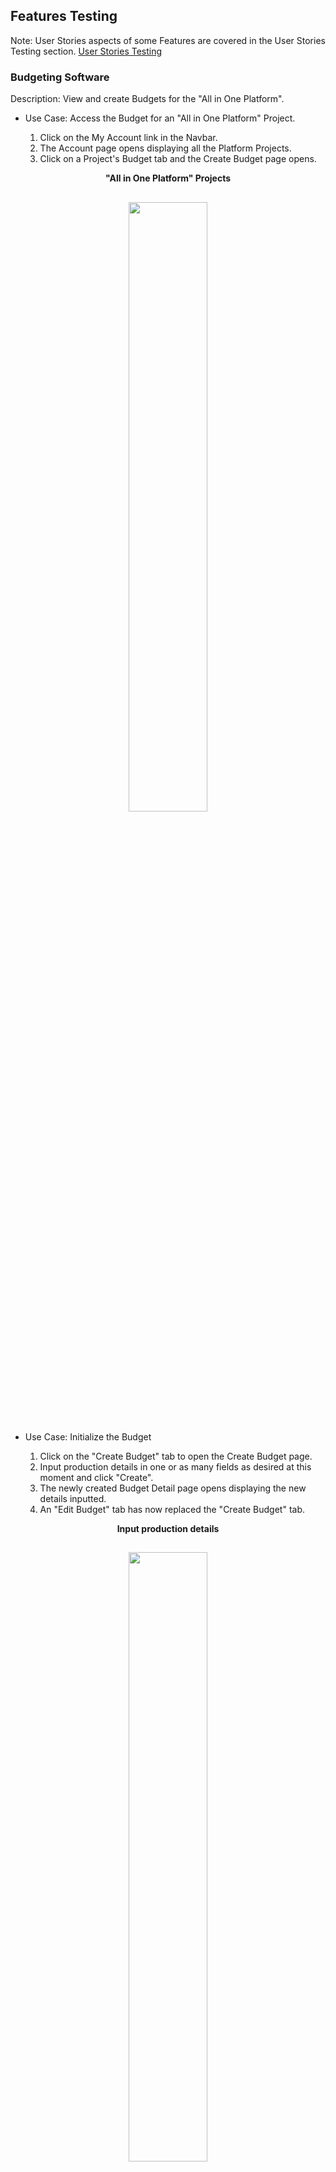 ## Features Testing
Note: User Stories aspects of some Features are covered in the User Stories Testing section. [User Stories Testing](#User-stories-testing)

### Budgeting Software
Description: View and create Budgets for the "All in One Platform".<br>

- Use Case: Access the Budget for an "All in One Platform" Project.<br>

  1. Click on the My Account link in the Navbar.<br>
  2. The Account page opens displaying all the Platform Projects.<br>
  3. Click on a Project's Budget tab and the Create Budget page opens.<br>

<p align="center"> <strong>"All in One Platform" Projects</strong></p>
<h2 align="center">
<img src="documentation/readme-images/bud1find.png" width="50%">
</h2>

- Use Case: Initialize the Budget<br>

  1. Click on the "Create Budget" tab to open the Create Budget page.<br>
  2. Input production details in one or as many fields as desired at this moment and click "Create".<br>
  3. The newly created Budget Detail page opens displaying the new details inputted. 
  3. An "Edit Budget" tab has now replaced the "Create Budget" tab.

<p align="center"> <strong>Input production details</strong></p>
<h2 align="center">
<img src="documentation/readme-images/bud3create1.png" width="50%">
</h2>

<p align="center"> <strong>Newly Created Budget Detail page</strong></p>
<h2 align="center">
<img src="documentation/readme-images/bud4create2.png" width="50%">
</h2>

- Use Case: Input Budget values by Section<br>

  1. Click the "Edit Button" to open the Edit Budget page.<br>
  2. Below the Production Details section the Above the line, Below the Line Labour, Below the Line Costs, Post Production and Other titles display with their current totals each containing the titles of their respective sections also with their current totals displaying.<br>
  3. More Totals including the "Grand Total" display below.<br>
  4. Click on a section title, "Visual Effects" and its form opens below.<br>

<p align="center"> <strong>Budget Sections and Totals</strong></p>
<h2 align="center">
<img src="documentation/readme-images/bud5edit1.png" width="50%">
</h2>

<p align="center"> <strong>Visual Effects Form opens after clicking its Section Title</strong></p>
<h2 align="center">
<img src="documentation/readme-images/bud6edit2.png" width="50%">
</h2>

- Use Case: Add/Edit values to an "Above the Line" section<br>

  1. Add/Edit input values to the Edit page "Pre-Production & Development" section.<br>
  2. The Edit page Totals change with each input.<br>

<p align="center"> <strong>The "Pre-Production & Development" Section with Inputs and Total</strong></p>
<h2 align="center">
<img src="documentation/readme-images/bud7above1.png" width="50%">
</h2>

<p align="center"> <strong>The Edit page Sections Titles and the Totals Showing the Changes</strong></p>
<h2 align="center">
<img src="documentation/readme-images/bud8above2.png" width="50%">
</h2>

- Use Case: Add/Edit values to a "Below the Line Labour" section<br>

  1. Add/Edit input values to the Edit page "Electrical Labour" section.<br>
  2. Each crew member's Prep, Shoot and Wrap total is calculated from the number of crew in the role and the number of Weeks and the Rate.
  2. The Edit page Totals change with each input.<br> 

<p align="center"> <strong>The "Electrical Labour" Section with Inputs and Total - top half</strong></p>
<h2 align="center">
<img src="documentation/readme-images/bud9belowlab1.png" width="50%">
</h2>

<p align="center"> <strong>The "Electrical Labour" Section with Inputs and Total - bottom half</strong></p>
<h2 align="center">
<img src="documentation/readme-images/bud10belowlab2.png" width="50%">
</h2>

<p align="center"> <strong>The Edit page Sections Titles and the Totals Showing the Changes</strong></p>
<h2 align="center">
<img src="documentation/readme-images/bud11belowlab3.png" width="50%">
</h2>

- Use Case: Add/Edit values to an ""Below the Line Costs" section<br>

  1. Add/Edit input values to the Edit page "Pre-Production & Development" section.<br>
  2. The Edit page Totals change with each input.<br>

<p align="center"> <strong>The "Construction Material" Section with Inputs and Total</strong></p>
<h2 align="center">
<img src="documentation/readme-images/bud12belowcos1.png" width="50%">
</h2>

<p align="center"> <strong>The Edit page Sections Titles and the Totals Showing the Changes</strong></p>
<h2 align="center">
<img src="documentation/readme-images/bud13belowcos2.png" width="50%">
</h2>

- Use Case: Add/Edit values to a "Post Production" section<br>

  1. Add/Edit input values to the Edit page "Editing" section.<br>
  2. The Edit page Totals change with each input.<br>

<p align="center"> <strong>The "Editing" Section with Inputs and Total</strong></p>
<h2 align="center">
<img src="documentation/readme-images/bud14post1.png" width="50%">
</h2>

<p align="center"> <strong>The Edit page Sections Titles and the Totals Showing the Changes</strong></p>
<h2 align="center">
<img src="documentation/readme-images/bud15post2.png" width="50%">
</h2>

- Use Case: Add/Edit values to an "Other" section<br>

  1. Add/Edit input values to the Edit page "Publicity" section.<br>
  2. The Edit page Totals change with each input.<br>

<p align="center"> <strong>The "Publicity" Section with Inputs and Total</strong></p>
<h2 align="center">
<img src="documentation/readme-images/bud16oth1.png" width="50%">
</h2>

<p align="center"> <strong>The Edit page Sections Titles and the Totals Showing the Changes</strong></p>
<h2 align="center">
<img src="documentation/readme-images/bud17oth2.png" width="50%">
</h2>

- Use Case: Add/Edit values to the "Contingincy" and "Bond" inputs<br>

  1. Add/Edit input values to the Edit page "Contingincy" and "Bond" inputs.<br>
  2. The Edit page "Grand Total" changes with each input.<br>

<p align="center"> <strong>The Contingincy and Bond inputs and Grand Total showing the changes</strong></p>
<h2 align="center">
<img src="documentation/readme-images/bud18oth3.png" width="50%">
</h2>

- Use Case: Create the Budget Detail page with all the values inputted and calculated on the edit page<br>

  1. Submit the Edit page with all the newly added changes.<br>
  2. The Budget Detail page displays all above imputs showing correctly.<br>

<p align="center"> <strong>The "Details" and "Totals" match the Edit page ones which were submitted</strong></p>
<h2 align="center">
<img src="documentation/readme-images/bud19detntot.png" width="50%">
</h2>

<p align="center"> <strong>The "Pre-Production & Development" values match the Edit pages ones which were submitted</strong></p>
<h2 align="center">
<img src="documentation/readme-images/bud20prepro.png" width="50%">
</h2>

<p align="center"> <strong>The "Electrical Labour" values match the Edit page ones which were submitted</strong></p>
<h2 align="center">
<img src="documentation/readme-images/bud21eleclab.png" width="50%">
</h2>

<p align="center"> <strong>The "Construction Material" values match the Edit page ones which were submitted</strong></p>
<h2 align="center">
<img src="documentation/readme-images/bud22conmat.png" width="50%">
</h2>

<p align="center"> <strong>The "Editing" values match the Edit page ones which were submitted</strong></p>
<h2 align="center">
<img src="documentation/readme-images/bud23edit.png" width="50%">
</h2>

<p align="center"> <strong>The "Publicity" values match the Edit page ones which were submitted</strong></p>
<h2 align="center">
<img src="documentation/readme-images/bud24pub.png" width="50%">
</h2>

<p align="center"> <strong>The "Contingincy" and "Bond" inputs and the Totals match the Edit page ones which were submitted</strong></p>
<h2 align="center">
<img src="documentation/readme-images/bud25con.png" width="50%">
</h2>

- Use Case: Create the Budget Cover Page displaying the values inputted on the Edit page<br>

  1. Submit the Edit page with all the newly added changes including the production title "Test budget".<br>
  2. Click the "Budget Cover Page" tab.
  2. The "Budget Cover Page" opens displaying all above imputs correctly including the production title "Test budget".<br>

<p align="center"> <strong>Budget Cover Page</strong></p>
<h2 align="center">
<img src="documentation/readme-images/budcover.png" width="50%">
</h2>

- Use Case: Create the Budget Top page with all the values calculated on the Edit page<br>

  1. Submit the Edit page with all the newly added changes.<br>
  2. Click the "Budget Top Sheet" tab.
  2. The "Budget Top Sheet" displays all above values showing correctly.<br>

<p align="center"> <strong>Budget Top Sheet</strong></p>
<h2 align="center">
<img src="documentation/readme-images/budtop1.png" width="50%">
</h2>
<h2 align="center">
<img src="documentation/readme-images/budtop2.png" width="50%">
</h2>
<h2 align="center">
<img src="documentation/readme-images/budtop3.png" width="50%">
</h2>

- Use Case: Use the "Globals" feature to give the Crew's production work's "Weeks Length" a universal value for their "Prep", "Shoot" and "Wrap" inputs<br>

  1. On the Edit page click on the "Globals" tab.<br>
  2. The "Globals" form opens.<br>
  3. Input the values "2.2" in the "Prep" input, "7.6" in the "Shoot" input and "3.4" in the "Wrap" input. One, two or all three may be set. <br>
  4. Click set.<br>
  5. The Globals are added to the correct Edit page inputs.<br>

<p align="center"> <strong>Input and Set the "Prep", "Shoot" and "Wrap" Globals </strong></p>
<h2 align="center">
<img src="documentation/readme-images/bud25globset.png" width="50%">
</h2>

<p align="center"> <strong>The Globals added to the empty inputs in the Camera Labour section</strong></p>
<h2 align="center">
<img src="documentation/readme-images/bud27glob3.png" width="50%">
</h2>

<p align="center"> <strong>The Glodals updated the pre-existing values in the Electrical Labour section and the totals re-calculated instantly</strong></p>
<h2 align="center">
<img src="documentation/readme-images/bud28globel2.png" width="50%">
</h2>

<p align="center"> <strong>The Edit page updated totals after setting the Globals</strong></p>
<h2 align="center">
<img src="documentation/readme-images/bud29globetot.png" width="50%">
</h2>

<p align="center"> <strong>The Budget Detail page's updated totals after setting the Globals and submiting the Edit page</strong></p>
<h2 align="center">
<img src="documentation/readme-images/bud30totp.png" width="50%">
</h2>

- Use Case: Download or Print the finished Budget<br>

  1. Click on the "Download" icon on the Budget page and the Budget is downloaded.<br>
  1. Click on the "Print" icon on the Budget page and the Budget is printed out.<br>

<p align="center"> <strong>xxx</strong></p>
<h2 align="center">
<img src="documentation/readme-images/bud7above1.png" width="90%">
</h2>

### Login/Register/Logout Pages
Description: Django Rest Frameworks is used for the backend and has built in register and login functionality which is used when a User registers, logs in or logs out.<br>

- Use Case: Register an account<br>

  1. Click on any of the Sign Up/Register links on the Home page or the one in the Navbar.<br>
  2. The Register page opens.<br>
  3. Enter a Username, Email, Password but enter a different Password for the confirm password field and submit.<br>
  4. An error message displays saying the passwords don't match.<br>
  3. Enter an Email, Password but enter a Username that is already taken and submit.<br>
  4. An error message displays saying the Usename already exists.<br>
  3. Enter a Username, Email, Password but enter an Email that is already taken and submit.<br>
  4. An error message displays saying the Email already exists.<br>
  5. Enter a Username, Email, Password and correct Confirm Password and submit.<br>
  4. The Sign In page opens and on entering the Username and Password the Home page opens, (see image for Sign In page below) <br>

<p align="center"> <strong>Sign Up Page</strong></p>
<h2 align="center">
<img src="documentation/readme-images/signup.png" width="50%">
</h2>

<p align="center"> <strong>Password Error message</strong></p>
<h2 align="center">
<img src="documentation/readme-images/signuperr.png" width="50%">
</h2>

<p align="center"> <strong>Username Error message</strong></p>
<h2 align="center">
<img src="documentation/readme-images/signupusererr.png" width="50%">
</h2>
<p align="center"> <strong>Email Error message</strong></p>
<h2 align="center">
<img src="documentation/readme-images/signupemailerr.png" width="50%">
</h2>

<p align="center"> <strong>Log In Page</strong></p>
<h2 align="center">
<img src="documentation/readme-images/signup3.png" width="50%">
</h2>

- Use Case: Log In<br>

  1. Click on the Sign In link on the Home page or the one in the Navbar.<br>
  2. The Sign In page opens.<br>
  3. Enter a Username and Password and submit.<br>
  4. The Home page opens.<br>

<p align="center"> <strong>Sign In Page</strong></p>
<h2 align="center">
<img src="documentation/readme-images/Signin1.png" width="50%">
</h2>

- Use Case: Log Out<br>

  1. Click on the Sign Out tab in the Navbar.<br>
  2. The User is signed ot and the Sign In page opens.<br>

### Edit Profile/Change Username/Change Password/Forgot Password

- Use Case: Edit User profile. <br>

  1. Click on the My Account link and the Account page opens.<br>
  2. Click the 3 Dots and a menu appears. Select Edit profile.<br>
  3. Enter the new info and an image and submit.<br>
  4. The new info and image display.<br>

<p align="center"> <strong>New Info</strong></p>
<h2 align="center">
<img src="documentation/readme-images/profileed1.png" width="50%">
</h2>

<p align="center"> <strong>New Info Displays</strong></p>
<h2 align="center">
<img src="documentation/readme-images/profileed2.png" width="50%">
</h2>

- Use Case: Change Username. <br>

  1. Click on the My Account link and the Account page opens.<br>
  2. Click the 3 Dots and a menu appears. Select Change Username.<br>
  3. Enter the new Username and submit.<br>
  4. The new Username display correctly and on logging out and signing in with that Username the User is taken to the Home page. The old username no longer is valid.<br>
  5. This has no effect on the Username for Projects.

<p align="center"> <strong>New Username</strong></p>
<h2 align="center">
<img src="documentation/readme-images/profileeditusername.png" width="50%">
</h2>

<p align="center"> <strong>New Username Displays</strong></p>
<h2 align="center">
<img src="documentation/readme-images/profileeditusername2.png" width="50%">
</h2>

<p align="center"> <strong>On Logging In</strong></p>
<h2 align="center">
<img src="documentation/readme-images/changeuser3.png" width="50%">
</h2>

- Use Case: Change Password. <br>

  1. Click on the My Account link and the Account page opens.<br>
  2. Click the 3 Dots and a menu appears. Select Change Password.<br>
  3. The Change Password form opens. Enter the new Password and submit.<br>
  4. On logging out and signing in with that Password the user is taken to the Home page. The old Password no longer is valid.<br>
  5. This has no effect on the Passwords for Projects which still use their own one.

<p align="center"> <strong>New Password</strong></p>
<h2 align="center">
<img src="documentation/readme-images/changepass1.png" width="50%">
</h2>

<p align="center"> <strong>Password is Updated</strong></p>
<h2 align="center">
<img src="documentation/readme-images/changepass2.png" width="50%">
</h2>

<p align="center"> <strong>Old Password no Longer Valid</strong></p>
<h2 align="center">
<img src="documentation/readme-images/changepass3.png" width="50%">
</h2>

<p align="center"> <strong>New Password has no Effect on the Project's Passwords</strong></p>
<h2 align="center">
<img src="documentation/readme-images/changepass4.png" width="50%">
</h2>

- Use Case: Forgot Password. <br>

  1. Click the "Forgot Password" link on the Sign In and the Forgot Password page opens.<br>
  2. Enter the correct email for the account and submit.<br>
  3. A message appears on top saying that a Reset password Link has been sent to the email address.<br>
  4. On clicking on the link the Reset password page opens.<br>
  5. Enter the new password but enter a different one for the confirm password field and submit.<br>
  6. An error message displays saying the passwords don't match.<br>
  7. Enter the new password and the same one for the confirm password field and submit.<br>
  8. A message displays saying that the password is successfully reset.<br>
  9. On using it to log in the user is logged in successfully and taken to the Home page.<br>
  10. This has no effect on the Passwords for Projects which still use their own one.

<p align="center"> <strong>Forgot Password</strong></p>
<h2 align="center">
<img src="documentation/readme-images/forgotpass1.png" width="50%">
</h2>

<p align="center"> <strong>Reset Message</strong></p>
<h2 align="center">
<img src="documentation/readme-images/forgotpass2.png" width="50%">
</h2>

<p align="center"> <strong>The Email</strong></p>
<h2 align="center">
<img src="documentation/readme-images/forgotpass3.png" width="50%">
</h2>

<p align="center"> <strong>Error message for Mismatched Passwords</strong></p>
<h2 align="center">
<img src="documentation/readme-images/forgotpass4.png" width="50%">
</h2>

<p align="center"> <strong>Password Succcessfully Reset</strong></p>
<h2 align="center">
<img src="documentation/readme-images/forgotpass5.png" width="50%">
</h2>

<p align="center"> <strong>Logged In Successfully Using the New Password</strong></p>
<h2 align="center">
<img src="documentation/readme-images/forgotpass6.png" width="50%">
</h2>

### Security
Description: Django Rest Frameworks is used for the backend and has its own security checks dealing with Permissions and Authorisations. The site also uses a number of security measures to prevent unauthorised users from accessing pages they do not have permission to, mainly other user's account pages. <br>

- Use Case: Access an Account without valid Authorisation and not being registered for a different Account.<br>

  1. Enter an Account URL in the browser without valid Authorisation and click enter, e.g. "...../acccounts/43".<br>
  2. The screen goes blank apart from a Spiiner.<br>

<p align="center"> <strong>No Access</strong></p>
<h2 align="center">
<img src="documentation/readme-images/secacc1.png" width="50%">
</h2>

- Use Case: Access an Account without valid Authorisation despite being registered for a different Account.<br>

  1. Enter an Account URL without valid Authorisation in the browser and click enter.<br>
  2. The screen goes blank apart from a Spinner. <br>

[Back to README](/README.md)

### The Home Page
Description: This page primarily aims to give the User information about the app and its products and is divided in three sections. First the landing page image which has links to the different information pages and a register link. Secondly a bullet point section giving an overview of the app. The last section has a brief summary of the Creative, Production and Budgeting features and when clicked on takes the user to that feature's information page.<br>

- Use Case: Find information about the app. <br>

  1. Enter the site and land on the Home page.<br>
  2. View information about the app and its products.<br>

<p align="center"> <strong>xxx</strong></p>
<h2 align="center">
<img src="documentation/readme-images/home6.png" width="50%">
</h2>

### The Creative, Production and Budgeting Features Explanatory Pages
Description: When a feature link is clicked on in the Navbar, the Home page image or the Home page section the page for that feature opens. It gives a brief concise overview of that feature along with image from the actual software.<br>

- Use Case: Find information about the Schedule feature. <br>

  1. Click a Schedule link on the Home page.<br>
  2. The Schedule information page opens.<br>

<p align="center"> <strong>Schedule Information Page</strong></p>
<h2 align="center">
<img src="documentation/readme-images/homesched.png" width="50%">
</h2>

[Back to README](/README.md)

### The Subscription Page

#### Platform Plans

- Use Case: View and Purchase Platform Subscriptions. <br>

  1. Click on the Subscription Plans link and the Subscriptions page opens displaying all the plans.<br>
  2. Click on a Platform Plan and the Stripe page opens.<br>
  3. Enter you Details but don't tick the Terms and Conditions box and submit.<br>
  4. A Message appears telling you to tick the bow.<br>
  5. Tick the box and submit.<br>
  6. You are taken back to the Subscriptions page and now your plan is active and all lower plans are Unavailable and all higher plans have an Upgrade option.<br>
  7. An email is sent to you advising you of your plan.<br>

<p align="center"> <strong>Subscriptions page</strong></p>
<h2 align="center">
<img src="documentation/readme-images/subscrip1.png" width="50%">
</h2>

<p align="center"> <strong>The Stripe Page Filled In</strong></p>
<h2 align="center">
<img src="documentation/readme-images/stripe.png" width="50%">
</h2>

<p align="center"> <strong>The tick the Terms and Conditions Box Message</strong></p>
<h2 align="center">
<img src="documentation/readme-images/terms.png" width="50%">
</h2>

<h1>Errors - Upgrade and unavailable need fix replace this image</h1>

<p align="center"> <strong>The Active Plan</strong></p>
<h2 align="center">
<img src="documentation/readme-images/subactive.png" width="50%">
</h2>

<p align="center"> <strong>The Email</strong></p>
<h2 align="center">
<img src="documentation/readme-images/subemail.png" width="50%">
</h2>

- Use Case: Upgrade a Platform product. <br>

  1. Click on the Subscription Plans link and the Subscription page opens with your current plan, e.g. Gold++.<br>
  2. Click on a higher Budget Plan you want to upgrade to, e.g. Platinum, and the Stripe page opens.<br>
  3. Enter you Details and submit.<br>
  4. You are taken back to the Subscriptions page and now your new plan, Platinum, is active not you old one, and all lower plans are Unavailable and all higher plans would have have an Upgrade option if they were any.<br>
  5. An email is sent to you advising you of your new plan.<br>
  6. On the My Account Budget page the message displaying the correct number of remaing Projects and the total for that plan displays correctly, e.g. 39 Projects remaining out of 40. <br>

<h1>Errors - email wording error - need fix replace this image</h1>

<p align="center"> <strong>Upgrade Email</strong></p>
<h2 align="center">
<img src="documentation/readme-images/xxxxxxx.png" width="50%">
</h2>

<h1>Errors - After Upgrading a project plan the old plan all the lower plans should be unavailable - need fix replace this image</h1>

<p align="center"> <strong>New Active Platform Plan</strong></p>
<h2 align="center">
<img src="documentation/readme-images/xxxxxx.png" width="50%">
</h2>

<h1>Errors - After Upgrading a project plan the remaining is not calculating correctly - need fix replace this image</h1>

<p align="center"> <strong>The Correct New Number of remaning Projects</strong></p>
<h2 align="center">
<img src="documentation/readme-images/xxxxx.png" width="50%">
</h2>

- Use Case: Cancel a Platform Product. <br>

  1. Click on the Subscription Plans link and the Subscription page opens with your current plan, e.g. Platinum.<br>
  2. Click on the Cancel button and a message displays asking you to confirm delete.<br>
  3. Click Yes.<br>
  4. You are taken back to the Subscriptions page and now your new plan has a message saying that your subscription is canceled but you can use the service till the end ot the current payment cycle.<br>
  3. Once the payment cycle ends the Subscription plan along with all other plans revert back to "Buy" and the Projects no longer display in the My Account page.<br>

<p align="center"> <strong>Confirm Delete</strong></p>
<h2 align="center">
<img src="documentation/readme-images/xxxxxxxxxxxx.png" width="50%">
</h2>

<h1>Errors - After Canceling a budget plan the old plan should be canceled and  unavailable - need fix replace this image</h1>

<p align="center"> <strong>Cancelled with Use Message</strong></p>
<h2 align="center">
<img src="documentation/readme-images/xxxxxxxxxxxxxx.png" width="50%">
</h2>

<p align="center"> <strong>Subscriptions Revert to Buy</strong></p>
<h2 align="center">
<img src="documentation/readme-images/xxxxxxxxxxxx.png" width="50%">
</h2>

#### Separate Budgeting Software Plans

- Use Case: Purchase separate "Budgeting Software" products. <br>

  1. Click on the Subscription Plans link and the Subscription page opens.<br>
  2. Click on a Budget Plan and the Stripe page opens.<br>
  3. Enter you Details but don't tick the Terms and Conditions box and submit.<br>
  4. A Message appears telling you to tick the box.<br>
  5. Tick the box and submit.<br>
  6. You are taken back to the Subscriptions page and now your plan is active and all lower plans are Unavailable and all higher plans have an Upgrade option<br>
  7. An email is sent to you advising you of your plan.<br>
  8. On the My Account Budget page the message displaying the correct number of remaing Budgets and the total for that plan displays correctly, e.g. 29 Budgets remaining out of 30. <br>

<p align="center"> <strong>Stripe</strong></p>
<h2 align="center">
<img src="documentation/readme-images/subbudstripe.png" width="50%">
</h2>

<p align="center"> <strong>Active Budget Plan</strong></p>
<h2 align="center">
<img src="documentation/readme-images/subbudget1.png" width="50%">
</h2>

- Use Case: Upgrade a separate "Budgeting Software" product. <br>

  1. Click on the Subscription Plans link and the Subscription page opens with your current plan, e.g. Platinum.<br>
  2. Click on a higher Budget Plan you want to upgrade to, e.g. D2, and the Stripe page opens.<br>
  3. Enter your Details and submit.<br>
  4. You are taken back to the Subscriptions page and now your new plan, D2, is active not you old one,and all lower plans are Unavailable and all higher plans would have have an Upgrade option if they were any.<br>
  5. An email is sent to you advising you of your new plan.<br>
  6. On the My Account Budget page the message displaying the correct number of remaing Budgets and the total for that plan displays correctly, e.g. 39 Budgets remaining out of 40. <br>

<h1>Errors - email wording error - need fix replace this image payment nor cancel</h1>

<p align="center"> <strong>Upgrade Email</strong></p>
<h2 align="center">
<img src="documentation/readme-images/subbudemail.png" width="50%">
</h2>

<h1>Errors - After Upgrading a budget plan the old plan should be canceled and  unavailable - need fix replace this image</h1>

<p align="center"> <strong>New Active Budget Plan</strong></p>
<h2 align="center">
<img src="documentation/readme-images/home6.png" width="50%">
</h2>

- Use Case: Cancel a separate "Budgeting Software" product. <br>

  1. Click on the Subscription Plans link and the Subscription page opens with your current plan, e.g. D2.<br>
  2. Click on the Cancel button and a message displays asking you to confirm delete.<br>
  3. Click Yes.<br>
  4. You are taken back to the Subscriptions page and now your new plan has a message saying that your subscription is canceled but you can use the service till the end ot the current payment cycle.<br>

<p align="center"> <strong>Confirm Delete</strong></p>
<h2 align="center">
<img src="documentation/readme-images/subconcanbud.png" width="50%">
</h2>

<h1>Errors - After Canceling a budget plan the old plan should be canceled and  unavailable - need fix replace this image</h1>

<p align="center"> <strong>Plan Canceled</strong></p>
<h2 align="center">
<img src="documentation/readme-images/subbudcancel.png" width="50%">
</h2>

### The Account Page
Description: When My Account is clicked on in the Navbar the user's Account page opens. It displays all the user's Projects and a link to the user's Budgets. <br>
Note: If a plan is cancelled and the user purchases a new plan all their old Projects will display and be usable but they are not included in the total remaining.

#### Platform Projects

- Use Case: View "Platform" Projects. <br>

  1. On purchasing a Subscription click on the My account link and the My Account page opens.<br>
  2. The User's "Platform" Projects display along with a link to the seperate "Budgeting Software".<br>

- Use Case: Create a Project. <br>

  1. Click on the My Account link and the Account page opens.<br>
  2. If the Subscription has been newly bought no Projects will display, except as in the case mentioned above and the number of remaing Projects and total available displays, e.g. "10 projects remaining out of 10". <br>
  3. Click the "Create Project" button and the Create New Project form opens.<br>
  4. Enter a title, e.g."The First" and select a Project Type, Film, TV or Video, e.g. "Film" and submit.<br>
  5. A success message displays and the new project displays below.<br>
  6. Close the Create Project form and the number of remaing Projects and total available displays and the new project displays below where all future Projects will also.<br>
  7. An email is sent to the User with the Project's URL and their Username and Password to access it.<br>

<p align="center"> <strong>New Account Page</strong></p>
<h2 align="center">
<img src="documentation/readme-images/account1.png" width="50%">
</h2>

<p align="center"> <strong>Create Project</strong></p>
<h2 align="center">
<img src="documentation/readme-images/accpro1.png" width="50%">
</h2>

<p align="center"> <strong>Susscess Message</strong></p>
<h2 align="center">
<img src="documentation/readme-images/accpromes.png" width="50%">
</h2>

<p align="center"> <strong>Account Projects Page with the New Project</strong></p>
<h2 align="center">
<img src="documentation/readme-images/accpromes.png" width="50%">
</h2>

<p align="center"> <strong>Email</strong></p>
<h2 align="center">
<img src="documentation/readme-images/accproemail.png" width="50%">
</h2>

- Use Case: Use the URL, Username and Password to Login the Project and a Second Project. <br>

  1. Click the URL in the email or on the Account page and use the Username and Password to Log In and a Film type project "The First" opens.
  2. Create another Project, e.g. type is "TV" and name is "Second".<br>
  3. A success message displays, the Project displays and an email is sent telling the User to use their "Current Password.<br>
  4. Click the URL in the email or on the Account page and use the Username and "current" Password to Log In and a TV type project "Second" opens.<br>

<p align="center"> <strong>Use the Password from the email to Log In to "The First"</strong></p>
<h2 align="center">
<img src="documentation/readme-images/accfirst1.png" width="50%">
</h2>

<p align="center"> <strong>Logged in Successfully to "The First" with the email's Password</strong></p>
<h2 align="center">
<img src="documentation/readme-images/accprolog.png" width="50%">
</h2>

<p align="center"> <strong>Create "Second"</strong></p>
<h2 align="center">
<img src="documentation/readme-images/accprosec.png" width="50%">
</h2>

<p align="center"> <strong>"Second" Created</strong></p>
<h2 align="center">
<img src="documentation/readme-images/accprosec2.png" width="50%">
</h2>

<p align="center"> <strong>"Second" email saying Use Current Password</strong></p>
<h2 align="center">
<img src="documentation/readme-images/accprosec2.png" width="50%">
</h2>

<p align="center"> <strong>Use the "Current" Password from the email to Log In to "Second"</strong></p>
<h2 align="center">
<img src="documentation/readme-images/accseclog1.png" width="50%">
</h2>

<p align="center"> <strong>Logged in Successfully to "Second" Using the Original Password used for "The First"</strong></p>
<h2 align="center">
<img src="documentation/readme-images/accseclog2.png" width="50%">
</h2>

- Use Case: Change the Password in any Project and successfully Login that Project and all other Projects. <br>


  1. Click the URL in the email or on the Account page and use the Username and Password to Log In and a Film type project "The First" opens.
  2. On the My Profile page Change the Password and a success message displays.<br>
  3. Log out the back in again successfully using the new Password.<br>
  4. Attenpt to lofin to a different project with the old Password It is unsuccessful.<br>
  5. Login to a different Project, e.g. "Second" using the new Password.<br>
  4. Login is successful<br>

<p align="center"> <strong>Success message from Password Change for "The First"</strong></p>
<h2 align="center">
<img src="documentation/readme-images/accchangpass1.png" width="50%">
</h2>

<p align="center"> <strong>Login Successfully to "The First" with the New Password</strong></p>
<h2 align="center">
<img src="documentation/readme-images/accchanpass2.png" width="50%">
</h2>

<p align="center"> <strong>Use the New Password to Login to "Second"</strong></p>
<h2 align="center">
<img src="documentation/readme-images/accchangepass3.png" width="50%">
</h2>

<p align="center"> <strong>Login Successfully to "Second" with the New Password</strong></p>
<h2 align="center">
<img src="documentation/readme-images/accchangpass4.png" width="50%">
</h2>

- Use Case: Use the Budget software for a Project.<br>

  1. Click the Budget tab on a project to be taken to that Project's Create Budget page.<br>
  2. Input some Project Details info and submit.
  3. A success message displays and the Budget opens on the Budget Detail page.<br>

<p align="center"> <strong>Success Message</strong></p>
<h2 align="center">
<img src="documentation/readme-images/accprobud1.png" width="50%">
</h2>

<h1>fix budget error</h1>

<p align="center"> <strong>Budget Page</strong></p>
<h2 align="center">
<img src="documentation/readme-images/xxx.png" width="50%">
</h2>

- Use Case: Edit a Project Title. <br>

  1. On the Account page click on a Project's 3 Dots and select the Edit Icon.<br>
  2. Make the change, e.g. change "The First" to "The First One" and submit.<br>
  3. The Project is now called "The First One".<br>

<p align="center"> <strong>Make Changes</strong></p>
<h2 align="center">
<img src="documentation/readme-images/accproedit1.png" width="50%">
</h2>

<p align="center"> <strong>The New Title</strong></p>
<h2 align="center">
<img src="documentation/readme-images/accproedit2.png" width="50%">
</h2>

- Use Case: Delete a Project. <br>

  1. On the Account page click on a Project's 3 Dots and select the Delete Icon.<br>
  2. A pop apperas asking to Confirm Delete.<br>
  3. Click Confirm and the Project is deleted and the Remaing total adjusts accordingly.<br>
  4. The URL for the Budget for that Project is no longer valid and takes the User to the Home page.

<p align="center"> <strong>Confirm Delete</strong></p>
<h2 align="center">
<img src="documentation/readme-images/accprodel1.png" width="50%">
</h2>

<p align="center"> <strong>Project deleted</strong></p>
<h2 align="center">
<img src="documentation/readme-images/accprodel2.png" width="50%">
</h2>

#### Separate "Budgeting Software" Products

- Use Case: Create Budgets on the separate "Budgeting Software" Plans. <br>

  1. Click on the Budget tab on the My Account page and the Budget page opens.<br>
  2. It correctly displays the number of remaining Budgets out of the total available on the plan so when first opened on a new Gold++ subscription it says "30 Budgets Remaining out of 30".<br>
  3. Click on the Create Budget link and the Create budget page opens with a form for the details of the Project the Budget is for.<br>
  4. Input any amount of Project details on this form and submit.<br>
  5. A success message displays and the Budget page opens with the newly created budget in it and the correct total remaing e.g. "29 remaining out of 30".<br>

<p align="center"> <strong>Succcess Message</strong></p>
<h2 align="center">
<img src="documentation/readme-images/accbud2.png" width="50%">
</h2>

<p align="center"> <strong>Budget Page with the New Budget and Correct Remaining Total</strong></p>
<h2 align="center">
<img src="documentation/readme-images/accbud3.png" width="50%">
</h2>

- Use Case: Use the separate "Budgeting Software". <br>

The Budgeting Software is testing coverage here.
[Budgeting Software Testing](#Budgeting-software)

- Use Case: Share the Budget so other Users can work on it.<br>

  1. Click on the Share Budget tab and the Share Budget form opens. E.g. for the "First Subscription Budget" <br>
  2. Enter the name and email of the New User who it is to be shared with and submit.<br>
  3. A success message displays.<br>
  4. The New User gets an email with the Budget URL.<br>
  5. On clicking the Budget URL the "First Subscription Budget" opens for the New User.<br>
  6. The New User can use the software. They enter a value and the totals change correctly.<br.> 
  E.g. Before: Research = 0 and Grand Total = 4110.  <br>
  After: Research = 1190 and Grand Total = 5300<br>
  7. The New User submits and the Budget Detail page reflects the changes correctly, E.g. Grand Total = 5300.<br>

<p align="center"> <strong>Details Entered</strong></p>
<h2 align="center">
<img src="documentation/readme-images/accbudshare1.png" width="50%">
</h2>

<p align="center"> <strong>Success Message</strong></p>
<h2 align="center">
<img src="documentation/readme-images/accbudshare2.png" width="50%">
</h2>

<p align="center"> <strong>Email</strong></p>
<h2 align="center">
<img src="documentation/readme-images/accbudshare3.png" width="50%">
</h2>

<p align="center"> <strong>Budget Opens for New user</strong></p>
<h2 align="center">
<img src="documentation/readme-images/accbudshare4.png" width="50%">
</h2>

<p align="center"> <strong>Edit Page Budget Values Before</strong></p>
<h2 align="center">
<img src="documentation/readme-images/accbudshare5.png" width="50%">
</h2>

<p align="center"> <strong>Edit Page Budget Values After</strong></p>
<h2 align="center">
<img src="documentation/readme-images/accbudshare6.png" width="50%">
</h2>

<p align="center"> <strong>Budget After submitting</strong></p>
<h2 align="center">
<img src="documentation/readme-images/accbudshare7.png" width="50%">
</h2>

- Use Case: View all User who the Budget has been shared with. <br>

  1. On the Budget click on the Shared budget Info tab.<br>
  2. The share Budget page opens with the info of the User who the Budget was shared with, e.g. John Strong.<br>

<p align="center"> <strong>Share Budget</strong></p>
<h2 align="center">
<img src="documentation/readme-images/accbudshareview.png" width="50%">
</h2>

- Use Case: Delete a Budget. <br>

  1. On the Budget page click on a Budget's 3 Dots and select the Delete Icon.<br>
  2. A pop appears asking to Confirm Delete.<br>
  3. Click Confirm and the Budget is deleted and the Remaing total adjusts accordingly.<br>
  4. The URL for the Budget gets a Page not Found message.

<p align="center"> <strong>Confirm Delete</strong></p>
<h2 align="center">
<img src="documentation/readme-images/accbuddel1.png" width="50%">
</h2>

<p align="center"> <strong>Budget Deleted</strong></p>
<h2 align="center">
<img src="documentation/readme-images/accbuddel2.png" width="50%">
</h2>

<p align="center"> <strong>No Budget Found message</strong></p>
<h2 align="center">
<img src="documentation/readme-images/accbuddel3.png" width="50%">
</h2>

### Transactions

- Use Case: View All Transactions. <br>

  1. Click on the Transactions link and the Transactions page opens.<br>
  2. The payment for the Gold++ subscription that started after the end of the free trial is displaying.<br>

<p align="center"> <strong>Transactions</strong></p>
<h2 align="center">
<img src="documentation/readme-images/acctran.png" width="50%">
</h2>

### The Chat page
Description: This allows users to add and view Chats. It also has a link to the Profiles page which contains all existing users and the ability for the user to follow them. In doing so the user will create their feed of posts from their followed users. It is intended to build a community for the users of the app where they can share their thoughts and experiences and promote themselves and in return the actual software itself.<br>
First time and returning users who are trying to find out about the software and deciding whether or not to purchase a product can browse all the Chat messages from users who are already using the software, along with their comments, in the Chat feature. This will give the user a real unfiltered idea about the actual realtime use of the app. <br>

- Use Case: View Chats. <br>

  1. Click on the Chat link in the Navbar and the Chat page opens.<br>
  2. View the Chat messages.

<p align="center"> <strong>xxx</strong></p>
<h2 align="center">
<img src="documentation/readme-images/home6.png" width="50%">
</h2>

- Use Case: Add a Chat. <br>

  1. Click on the Chat link in the Navbar and the Chat page opens.<br>
  2. Click on the "Add Chat" tab and the Add Chat form opens.<br>
  3. Fill in the form and submit. <br>

<p align="center"> <strong>xxx</strong></p>
<h2 align="center">
<img src="documentation/readme-images/home6.png" width="50%">
</h2>

- Use Case: Add a Comment. <br>

  1. Click on the Chat link in the Navbar and the Chat page opens.<br>
  2. Click on a Chat message and it opens.<br>
  3. Fill in the comment form and submit. <br>
  4. The Comment is displayed on the page. <br>

<p align="center"> <strong>xxx</strong></p>
<h2 align="center">
<img src="documentation/readme-images/home6.png" width="50%">
</h2>

- Use Case: View Profiles. <br>

  1. Click on the Chat link in the Navbar and the Chat page opens.<br>
  2. Click on a Profiles tab and the Profiles page opens.<br>
  3. All the Profiles display. <br>
  4. Click on one to view its details and Chats.

<p align="center"> <strong>xxx</strong></p>
<h2 align="center">
<img src="documentation/readme-images/home6.png" width="50%">
</h2>

- Use Case: Follow a Profile. <br>

  1. Click on the Chat link in the Navbar and the Chat page opens.<br>
  2. Click on a Profiles tab and the Profiles page opens.<br>
  3. All the Profiles display. <br>
  4. Click the  "Follow" or "Unfollow" tab to follow or unfollow a profile.<br>

<p align="center"> <strong>xxx</strong></p>
<h2 align="center">
<img src="documentation/readme-images/home6.png" width="50%">
</h2>

### Stripe
Description: Stripe is used for the monthly subscription payments. On selecting a product the User will be brought to the Stripe payment page.<br>
For the "All in One Platform" and "Budgeting Software" products Stripe will take the User's card details and after a Free trial period will take a monthly payment if the User does not cancel. It also allows the user to cancel at any time.

- Use Case: Use Stripe to set up a monthly subscription payment.<br>
This is covered in the Use Case: View and Purchase Platform Subscriptions.<br>

- Use Case: Have Stripe take the first monthly subscription payment for the "All in One Platform" after the Free Trial is over. No money is taken till the free trial is over.<br>

  1. For testing purposes the trial period and subscription period were set to one day.<br>
  2. Buy a Platform Subscription, e.g. The Gold++ plan on July 22 2025.<br>
  3. An email is sent to User david3 confirming, the Gold++ plan was commenced with a 1 day trial on July 22 2025.<br>
  4. On the Transaction page nothing displays for the purchase yet.<br>
  5. In the Backend admin page xxxxxx displays for the purchase of the Gold++ plan for David3.<br>
  6. On July 23 2025 after the free trial is over on the Transaction page the first payment is taken.<br>
  7. On July 23 2025 after the free trial is over in the Backend admin Payments page  "Succeeded" displays for the first payment for the purchase Of the Gold++ plan for David3 and 150 is is taken.<br>

<p align="center"> <strong>An email is sent to User david3 confirming, the Gold++ plan was commenced with a 1 day trial on July 22 2025</strong></p>
<h2 align="center">
<img src="documentation/readme-images/stripeplatemail.png" width="50%">
</h2>

<p align="center"> <strong>In the site backend no money is taken on the 22 July and the first payment is taken on the 23 July</strong></p>
<h2 align="center">
<img src="documentation/readme-images/stripeplat1.png" width="50%">
</h2>

<p align="center"> <strong>On the Transactions page no money is taken on the 22 July and the first payment is taken on the 23 July</strong></p>
<h2 align="center">
<img src="documentation/readme-images/stripetran.png" width="50%">
</h2>

- Use Case: Have Stripe take the first monthly subscription payment for the "Budgeting Software" after the Free Trial is over. No money is taken till the free trial is over.<br>

1. For testing purposes the trial period and subscription period were set to one day.<br>
2. Buy a Budgeting Subscription, e.g. The Platinum Plan on July 23 2025.<br>
3. An email is sent to User david3 confirming, the Platinum Plan plan was commenced with a 1 day trial on July 23 2025.<br>
4. On the Transaction page nothing displays for the purchase yet.<br>
5. In the Backend admin page xxxxxx displays for the purchase of the Platinum Plan for David3 on July 23.<br>
6. On July 24 2025 after the free trial is over on the Transaction page the first payment is taken.<br>
7. On July 24 2025 after the free trial is over in the Backend Admin Payments page  "Succeeded" displays for the first payment for the purchase Of the Platform Plan for David3 and 40 is is taken.<br>

<p align="center"> <strong>An email is sent to User david3 confirming, the Platinum Plan was commenced with a 1 day trial on July 23 2025</strong></p>
<h2 align="center">
<img src="documentation/readme-images/stripeplatemail.png" width="50%">
</h2>

<p align="center"> <strong>In the site backend no money is taken on the 23 July and the first payment is taken on the 24 July</strong></p>
<h2 align="center">
<img src="documentation/readme-images/stripebud1.png" width="50%">
</h2>

<p align="center"> <strong>On the Transactions page no money is taken on the 23 July and the first payment is taken on the 24 July</strong></p>
<h2 align="center">
<img src="documentation/readme-images/stripetran.png" width="50%">
</h2>


- Use Case: Have Stripe stop taking the monthly subscription payment for a Platform once a subscription is cancelled.<br>

1. For testing purposes the trial period and subscription period were set to one day.<br>
2. Click the Cancel Button on a Platform Subscription. E.G for User david2 who bought a G++ Platform on 19 July then canceled it that day there was no payment taken on 19 or 20 July.

<p align="center"> <strong>Email of Platform Purchased on 19 July</strong></p>
<h2 align="center">
<img src="documentation/readme-images/stripeplatemail.png" width="50%">
</h2>

<p align="center"> <strong>No Payments taken 19 or 20 July</strong></p>
<h2 align="center">
<img src="documentation/readme-images/stripeplat1.png" width="50%">
</h2>

- Use Case: Have Stripe stop taking the monthly subscription payment for a Budget plan once a subscription is cancelled.<br>

1. For testing purposes the trial period and subscription period were set to one day.<br>
2. Click the Cancel Button on a Budget Subscription. E.G for User david2 who bought a Platinum Plan Budget on 12 June then canceled it that day there was no payment taken on 12 or 13 June.

<p align="center"> <strong>Email of Platform Purchased on 12 June</strong></p>
<h2 align="center">
<img src="documentation/readme-images/stripebudcanemail.png" width="50%">
</h2>

<p align="center"> <strong>No Payments taken 12 or 13 June</strong></p>
<h2 align="center">
<img src="documentation/readme-images/stripebudcan1.png" width="50%">
</h2>

<!-- ### Testing Stripe Card and Details Input Errors

If incorrect details or there are required boxes not filled in an error message will display.

<p align="center"><strong>Missing Details</strong></p>

<h2 align="center">
<img src="documentation/readme-images/home6.png" width="25%">
</h2>

<p align="center"><strong>Incorrect Card Number</strong></p>

<h2 align="center">
<img src="documentation/readme-images/card-inco.png" width="90%">
</h2>

### Testing Stripe Two-step authentication

The testing method for Two-step authentication was used and it proved successfully.<br>
The card number for this is 4000 0000 0000 3220.

<p align="center"><strong>First Fail was Selected then Complete</strong></p>

<h2 align="center">
<img src="documentation/readme-images/home6.png" width="90%">
</h2>

<p align="center"><strong>Fail Result</strong></p>

<h2 align="center">
<img src="documentation/readme-images/home6.png" width="90%">
</h2>

<p align="center"><strong>Complete Result</strong></p>

<h2 align="center">
<img src="documentation/readme-images/home6.png" width="90%">
</h2> -->

### Responsive Design
Description: The site is responsive to all screen sizes and the images respond in proportion. br>

- Use Case: xxx <br>

  1. xxx<br>

<p align="center"> <strong>Large Screen</strong></p>
<h2 align="center">
<img src="documentation/readme-images/home6.png" width="90%">
</h2>

<p align="center"> <strong>Small Screen 320px</strong></p>
<h2 align="center">
<img src="documentation/readme-images/home6.png" width="90%">
</h2>

## User Stories Testing
Note: Functional aspects of some User Stories are covered in the Features Testing section. [Features](#features-testing)

### First Time User Goals

1. #### As a First Time User, I want to learn what the site has to offer and how to navigate the site quickly.

    - The Landing/Home page is split into three sections. The first informs the user as to the nature of the site and what it offers, an "All in One" Film, TV and Video Production Software platform and "Budgeting Software" as a individual product.<br>
    It then lists the software's features under the Creative and the Production side headings. These can be clicked on to take the user quickly to the information page for that feature.<br>
    The second section gives a brief easy to understand overview of what the software does and what it can be used for.<br>
    At the top of every page the Navbar displays all options for the user so they can select their desired destination quickly.<br>

<p align="center"><strong>Landing Page and Navbar</strong></p>   
<h2 align="center">
<img src="documentation/readme-images/home6.png" width="50%">
</h2>

2. #### As a First Time User, I want to view information on the different features of the software.

    - The third section of the home page gives a brief summary of the above mentioned features and when again clicked on, as with the links in the image, take the user to that feature's information page. These pages give a clear easy to understand explanation of the feature with actual images of the software. Links to these pages can again be found in the Navbar.

<p align="center"> <strong>Schedule Information Page</strong></p>
<h2 align="center">
<img src="documentation/readme-images/homesched.png" width="50%">
</h2>

3. #### As a First Time User, I want to register an account easily.

    - The user will be given the option to Register immediately by a link at the bottom of the landing page image and in the Navbar. On clicking they will be taken to the Register Page and only have to enter a username and password to sign up. See Features Testing for more.<br>

### Returning User Goals

1. #### As a Returning User, I want to easily login and logout.

    - The user can login and logout. The User can login and logout easily from the navbar. See Features Testing for more.

2. #### As a Returning User, I want to view or update my profile.

    - On clicking on the My Profile tab in the My Account Navbar the User is taken to their Profile Page where they can view and update their Profile details. See Features Testing for more.

3. #### As a Returning User, I want to see what people are saying about the app and know if it is professional and trustworthy.

    - The user can view reviews and testimonials from registered users on the Testimonials page, which is easily accessible from a link in the Navbar. Snippets from these will be added to the landing page to immediately make an impact on the user.<br>

4. #### As a Returning User, I want purchase products easily.

    - Once the user has Registered their My Account link will display in the Navbar. From this they can purchase Platform and Budgets Subscriptions. With the Platform product they can select from Film, TV or Video/Short options for their Project.<br> Both the Projects and Budgets will have a discounted student version and a one month free trial.<br>
    Once the user selects a product they will be taken to the Stripe page to complete the transaction. And once the sale goes through the user will receive an email confirming the purchase and containing the project details. These detail include the Project URL and the user's username and password.<br>
    Lastly the project or Budget will now display on the user's account page with its URL. See Features Testing for more.

### Frequent User Goals

1. #### As a Frequent User, I want to view my purchased products and projects.

    - The user can easily view their purchased products and projects in their Account page, the link for which is clearly displayed in the Navbar. See Features Testing for more.

2. #### As a Frequent User, I want to easily reset my password if I forget it.

    - The user can easily reset their password by clicking the Forgot Password link which is clearly displayed on the Sign In page. See Features Testing for more.

3. #### As a Frequent User, I want to view my order history and payment details.

    - The user can easily view their order history and payment details by click on the Transactions link in the Navbar. See Features Testing for more.

4. #### As a Frequent User, I want to easily change my password and username.

- The user can easily change their password and username by clicking on the link on their Profile page. See Features Testing for more.

5. #### As a Frequent User, I want to use the Budgeting Software.

    - A User can click on their Budgets links to open their Budgeting software. A complete breakdown of the usage and testing of this is in the Features section.

### Owner/Admin User Goals

1. #### As the Owner/Admin User I want to edit product prices and details.

    - This is easily achieved through the site's development editor and re-deployment.

<p align="center"><strong>xxxxxxx</strong></p>
<h2 align="center">
<img src="documentation/readme-images/home6.png" width="50%">
</h2> 

2. #### As the Owner/Admin User I want to add testimonials and reviews to the Testimonial page.

    - This is easily achieved through the site's development editor and re-deployment.

<p align="center"><strong>xxxxxxx</strong></p>
<h2 align="center">
<img src="documentation/readme-images/home6.png" width="50%">
</h2> 

3. #### As the Owner/Admin User I want add new testimonial lines and other marketing and sales items to the landing page.

    - This is easily achieved through the site's development editor and re-deployment.

<p align="center"><strong>xxxxxxx</strong></p>
<h2 align="center">
<img src="documentation/readme-images/home6.png" width="50%">
</h2> 

4. #### As the Owner/Admin User I want to post messages or respond to messages in the Chat feature.

    - The Owner/Admin User can easily post messages or respond to messages with new posts or comments in the Chat feature, their posts being clearly distinguishable through styling.

<p align="center"><strong>xxxxxxx</strong></p>
<h2 align="center">
<img src="documentation/readme-images/home6.png" width="50%">
</h2> 

5. #### As the Owner/Admin User I want control over material posted on the site for legal and other purposes.

    - The Owner/Admin User can delete posts and comments in the Chat feature. They can also delete Users.

<p align="center"><strong>xxxxxxx</strong></p>
<h2 align="center">
<img src="documentation/readme-images/home6.png" width="50%">
</h2> 

[Back to README](/README.md)

## Lighthouse

Lighthouse was used to test every page on desktop and mobile screens.<br>
To view all Lighthouse testing go to the Testing page. Issues were resolved if necessary.

 [Back to README](/README.md)
